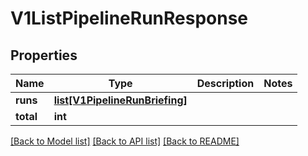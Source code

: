 # V1ListPipelineRunResponse

## Properties
Name | Type | Description | Notes
------------ | ------------- | ------------- | -------------
**runs** | [**list[V1PipelineRunBriefing]**](V1PipelineRunBriefing.md) |  | 
**total** | **int** |  | 

[[Back to Model list]](../README.md#documentation-for-models) [[Back to API list]](../README.md#documentation-for-api-endpoints) [[Back to README]](../README.md)

